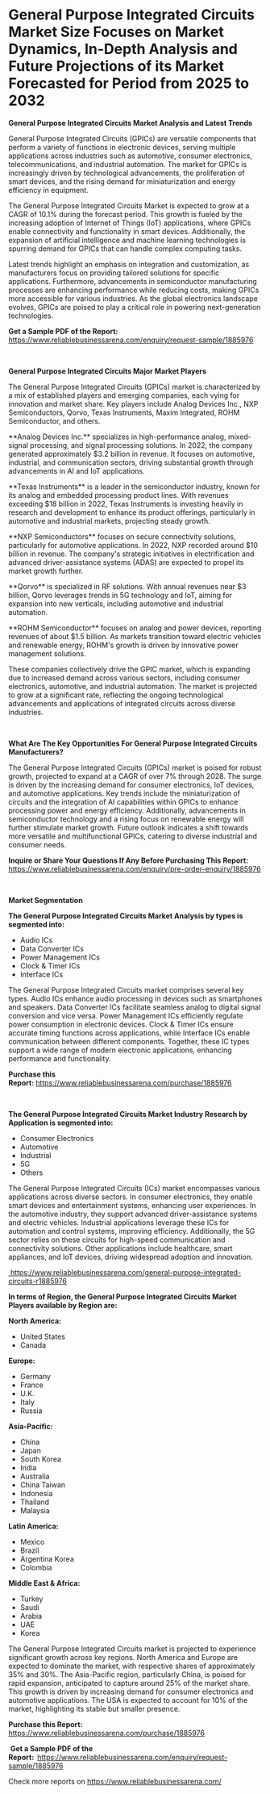 <p><h1>General Purpose Integrated Circuits Market Size Focuses on Market Dynamics, In-Depth Analysis and Future Projections of its Market Forecasted for Period from 2025 to 2032</h1></p><p><strong>General Purpose Integrated Circuits Market Analysis and Latest Trends</strong></p>
<p><p>General Purpose Integrated Circuits (GPICs) are versatile components that perform a variety of functions in electronic devices, serving multiple applications across industries such as automotive, consumer electronics, telecommunications, and industrial automation. The market for GPICs is increasingly driven by technological advancements, the proliferation of smart devices, and the rising demand for miniaturization and energy efficiency in equipment. </p><p>The General Purpose Integrated Circuits Market is expected to grow at a CAGR of 10.1% during the forecast period. This growth is fueled by the increasing adoption of Internet of Things (IoT) applications, where GPICs enable connectivity and functionality in smart devices. Additionally, the expansion of artificial intelligence and machine learning technologies is spurring demand for GPICs that can handle complex computing tasks. </p><p>Latest trends highlight an emphasis on integration and customization, as manufacturers focus on providing tailored solutions for specific applications. Furthermore, advancements in semiconductor manufacturing processes are enhancing performance while reducing costs, making GPICs more accessible for various industries. As the global electronics landscape evolves, GPICs are poised to play a critical role in powering next-generation technologies.</p></p>
<p><strong>Get a Sample PDF of the Report:&nbsp;</strong> <a href="https://www.reliablebusinessarena.com/enquiry/request-sample/1885976?utm_campaign=2114&utm_medium=2&utm_source=Github&utm_content=ia&utm_term=11022025&utm_id=general-purpose-integrated-circuits">https://www.reliablebusinessarena.com/enquiry/request-sample/1885976</a></p>
<p>&nbsp;</p>
<p><strong>General Purpose Integrated Circuits Major Market Players</strong></p>
<p><p>The General Purpose Integrated Circuits (GPICs) market is characterized by a mix of established players and emerging companies, each vying for innovation and market share. Key players include Analog Devices Inc., NXP Semiconductors, Qorvo, Texas Instruments, Maxim Integrated, ROHM Semiconductor, and others.</p><p>**Analog Devices Inc.** specializes in high-performance analog, mixed-signal processing, and signal processing solutions. In 2022, the company generated approximately $3.2 billion in revenue. It focuses on automotive, industrial, and communication sectors, driving substantial growth through advancements in AI and IoT applications.</p><p>**Texas Instruments** is a leader in the semiconductor industry, known for its analog and embedded processing product lines. With revenues exceeding $18 billion in 2022, Texas Instruments is investing heavily in research and development to enhance its product offerings, particularly in automotive and industrial markets, projecting steady growth.</p><p>**NXP Semiconductors** focuses on secure connectivity solutions, particularly for automotive applications. In 2022, NXP recorded around $10 billion in revenue. The company's strategic initiatives in electrification and advanced driver-assistance systems (ADAS) are expected to propel its market growth further.</p><p>**Qorvo** is specialized in RF solutions. With annual revenues near $3 billion, Qorvo leverages trends in 5G technology and IoT, aiming for expansion into new verticals, including automotive and industrial automation.</p><p>**ROHM Semiconductor** focuses on analog and power devices, reporting revenues of about $1.5 billion. As markets transition toward electric vehicles and renewable energy, ROHM's growth is driven by innovative power management solutions.</p><p>These companies collectively drive the GPIC market, which is expanding due to increased demand across various sectors, including consumer electronics, automotive, and industrial automation. The market is projected to grow at a significant rate, reflecting the ongoing technological advancements and applications of integrated circuits across diverse industries.</p></p>
<p>&nbsp;</p>
<p><strong>What Are The Key Opportunities For General Purpose Integrated Circuits Manufacturers?</strong></p>
<p><p>The General Purpose Integrated Circuits (GPICs) market is poised for robust growth, projected to expand at a CAGR of over 7% through 2028. The surge is driven by the increasing demand for consumer electronics, IoT devices, and automotive applications. Key trends include the miniaturization of circuits and the integration of AI capabilities within GPICs to enhance processing power and energy efficiency. Additionally, advancements in semiconductor technology and a rising focus on renewable energy will further stimulate market growth. Future outlook indicates a shift towards more versatile and multifunctional GPICs, catering to diverse industrial and consumer needs.</p></p>
<p><strong>Inquire or Share Your Questions If Any Before Purchasing This Report:</strong> <a href="https://www.reliablebusinessarena.com/enquiry/pre-order-enquiry/1885976?utm_campaign=2114&utm_medium=2&utm_source=Github&utm_content=ia&utm_term=11022025&utm_id=general-purpose-integrated-circuits">https://www.reliablebusinessarena.com/enquiry/pre-order-enquiry/1885976</a></p>
<p>&nbsp;</p>
<p><strong>Market Segmentation</strong></p>
<p><strong>The General Purpose Integrated Circuits Market Analysis by types is segmented into:</strong></p>
<p><ul><li>Audio ICs</li><li>Data Converter ICs</li><li>Power Management ICs</li><li>Clock & Timer ICs</li><li>Interface ICs</li></ul></p>
<p><p>The General Purpose Integrated Circuits market comprises several key types. Audio ICs enhance audio processing in devices such as smartphones and speakers. Data Converter ICs facilitate seamless analog to digital signal conversion and vice versa. Power Management ICs efficiently regulate power consumption in electronic devices. Clock & Timer ICs ensure accurate timing functions across applications, while Interface ICs enable communication between different components. Together, these IC types support a wide range of modern electronic applications, enhancing performance and functionality.</p></p>
<p><strong>Purchase this Report:&nbsp;</strong><a href="https://www.reliablebusinessarena.com/purchase/1885976?utm_campaign=2114&utm_medium=2&utm_source=Github&utm_content=ia&utm_term=11022025&utm_id=general-purpose-integrated-circuits">https://www.reliablebusinessarena.com/purchase/1885976</a></p>
<p>&nbsp;</p>
<p><strong>The General Purpose Integrated Circuits Market Industry Research by Application is segmented into:</strong></p>
<p><ul><li>Consumer Electronics</li><li>Automotive</li><li>Industrial</li><li>5G</li><li>Others</li></ul></p>
<p><p>The General Purpose Integrated Circuits (ICs) market encompasses various applications across diverse sectors. In consumer electronics, they enable smart devices and entertainment systems, enhancing user experiences. In the automotive industry, they support advanced driver-assistance systems and electric vehicles. Industrial applications leverage these ICs for automation and control systems, improving efficiency. Additionally, the 5G sector relies on these circuits for high-speed communication and connectivity solutions. Other applications include healthcare, smart appliances, and IoT devices, driving widespread adoption and innovation.</p></p>
<p><a href="https://www.reliablebusinessarena.com/general-purpose-integrated-circuits-r1885976?utm_campaign=2114&utm_medium=2&utm_source=Github&utm_content=ia&utm_term=11022025&utm_id=general-purpose-integrated-circuits">&nbsp;https://www.reliablebusinessarena.com/general-purpose-integrated-circuits-r1885976</a></p>
<p><strong>In terms of Region, the General Purpose Integrated Circuits Market Players available by Region are:</strong></p>
<p>
    <p> <strong> North America: </strong>
        <ul>
            <li>United States</li>
            <li>Canada</li>
        </ul>
        </p> 
    <p> <strong> Europe: </strong>
        <ul>
            <li>Germany</li>
            <li>France</li>
            <li>U.K.</li>
            <li>Italy</li>
            <li>Russia</li>
        </ul>
        </p> 
    <p> <strong> Asia-Pacific: </strong>
        <ul>
            <li>China</li>
            <li>Japan</li>
            <li>South Korea</li>
            <li>India</li>
            <li>Australia</li>
            <li>China Taiwan</li>
            <li>Indonesia</li>
            <li>Thailand</li>
            <li>Malaysia</li>
        </ul>
        </p> 
    <p> <strong> Latin America: </strong>
        <ul>
            <li>Mexico</li>
            <li>Brazil</li>
            <li>Argentina Korea</li>
            <li>Colombia</li>
        </ul>
        </p> 
    <p> <strong> Middle East & Africa: </strong>
        <ul>
            <li>Turkey</li>
            <li>Saudi</li>
            <li>Arabia</li>
            <li>UAE</li>
            <li>Korea</li>
        </ul>
    </p>
    </p>
<p><p>The General Purpose Integrated Circuits market is projected to experience significant growth across key regions. North America and Europe are expected to dominate the market, with respective shares of approximately 35% and 30%. The Asia-Pacific region, particularly China, is poised for rapid expansion, anticipated to capture around 25% of the market share. This growth is driven by increasing demand for consumer electronics and automotive applications. The USA is expected to account for 10% of the market, highlighting its stable but smaller presence.</p></p>
<p><strong>Purchase this Report: </strong><a href="https://www.reliablebusinessarena.com/purchase/1885976?utm_campaign=2114&utm_medium=2&utm_source=Github&utm_content=ia&utm_term=11022025&utm_id=general-purpose-integrated-circuits">https://www.reliablebusinessarena.com/purchase/1885976</a></p>
<p>&nbsp;<strong>Get a Sample PDF of the Report:&nbsp;&nbsp;</strong><a href="https://www.reliablebusinessarena.com/enquiry/request-sample/1885976?utm_campaign=2114&utm_medium=2&utm_source=Github&utm_content=ia&utm_term=11022025&utm_id=general-purpose-integrated-circuits">https://www.reliablebusinessarena.com/enquiry/request-sample/1885976</a></p>
<p><strong></strong></p>
<p>Check more reports on <a href="https://www.reliablebusinessarena.com/?utm_campaign=2114&utm_medium=2&utm_source=Github&utm_content=ia&utm_term=11022025&utm_id=general-purpose-integrated-circuits">https://www.reliablebusinessarena.com/</a></p>